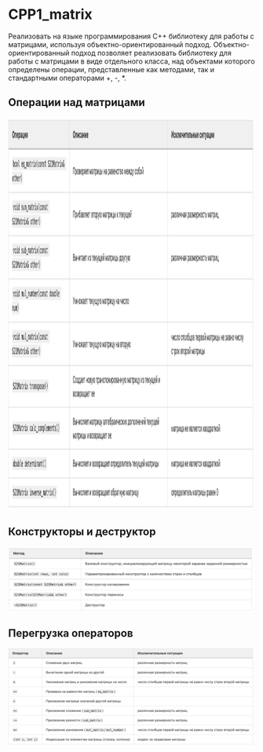 # CPP1_matrix

 Реализовать на языке программирования С++ библиотеку для работы с матрицами,  используя объектно-ориентированный подход. Объектно-ориентированный подход позволяет реализовать библиотеку для работы с матрицами в виде отдельного класса, над объектами которого определены операции, представленные как методами, так и стандартными операторами +, -, *.

## Операции над матрицами

<img src="images/calc1.png" alt="network_route" width="500" height="800"/>

## Конструкторы и деструктор

<img src="images/calc2.png" alt="network_route" width="500"/>

## Перегрузка операторов

<img src="images/calc3.png" alt="network_route" width="500"/>
